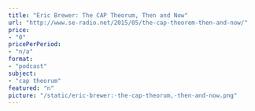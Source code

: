 ```yaml
---
title: "Eric Brewer: The CAP Theorum, Then and Now"
url: "http://www.se-radio.net/2015/05/the-cap-theorem-then-and-now/"
price: 
- "0"
pricePerPeriod: 
- "n/a"
format: 
- "podcast"
subject: 
- "cap theorum"
featured: "n"
picture: "/static/eric-brewer:-the-cap-theorum,-then-and-now.png"
---
```

